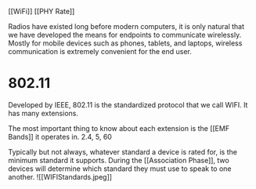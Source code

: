 [[WiFi]] [[PHY Rate]] 

Radios have existed long before modern computers, it is only natural that we have developed the means for endpoints to communicate wirelessly.
Mostly for mobile devices such as phones, tablets, and laptops, wireless communication is extremely convenient for the end user.

# 802.11
Developed by IEEE, 802.11 is the standardized protocol that we call WIFI. It has many extensions.

The most important thing to know about each extension is the [[EMF Bands]] it operates in. 
	2.4, 5, 60

Typically but not always, whatever standard a device is rated for, is the minimum standard it supports. During the [[Association Phase]], two devices will determine which standard they must use to speak to one another.
![[WIFIStandards.jpeg]]
